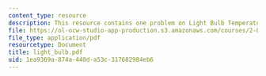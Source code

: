 ```yaml
---
content_type: resource
description: This resource contains one problem on Light Bulb Temperature
file: https://ol-ocw-studio-app-production.s3.amazonaws.com/courses/2-003-modeling-dynamics-and-control-i-spring-2005/1ea9369a874a440da53c317682984eb6_light_bulb.pdf
file_type: application/pdf
resourcetype: Document
title: light_bulb.pdf
uid: 1ea9369a-874a-440d-a53c-317682984eb6
---
```

